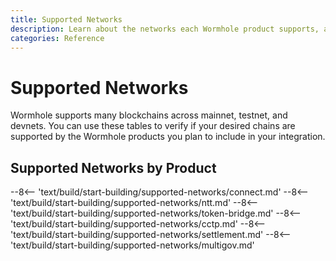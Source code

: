 ```yaml
---
title: Supported Networks
description: Learn about the networks each Wormhole product supports, and explore links to documentation, official websites, and block explorers.
categories: Reference
---
```


# Supported Networks

Wormhole supports many blockchains across mainnet, testnet, and devnets. You can use these tables to verify if your desired chains are supported by the Wormhole products you plan to include in your integration. 

## Supported Networks by Product

--8<-- 'text/build/start-building/supported-networks/connect.md'
--8<-- 'text/build/start-building/supported-networks/ntt.md'
--8<-- 'text/build/start-building/supported-networks/token-bridge.md'
--8<-- 'text/build/start-building/supported-networks/cctp.md'
--8<-- 'text/build/start-building/supported-networks/settlement.md'
--8<-- 'text/build/start-building/supported-networks/multigov.md'